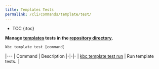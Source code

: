 ```yaml
---
title: Templates Tests
permalink: /cli/commands/template/test/
---
```


* TOC
{:toc}

**Manage [templates](/cli/templates/structure/#template) tests in the [repository directory]((/cli/templates/structure/#repository)).**

```
kbc template test [command]
```

|---
| Command | Description
|-|-|-
| [kbc template test run](/cli/commands/template/test/run/) | Run template tests. |

